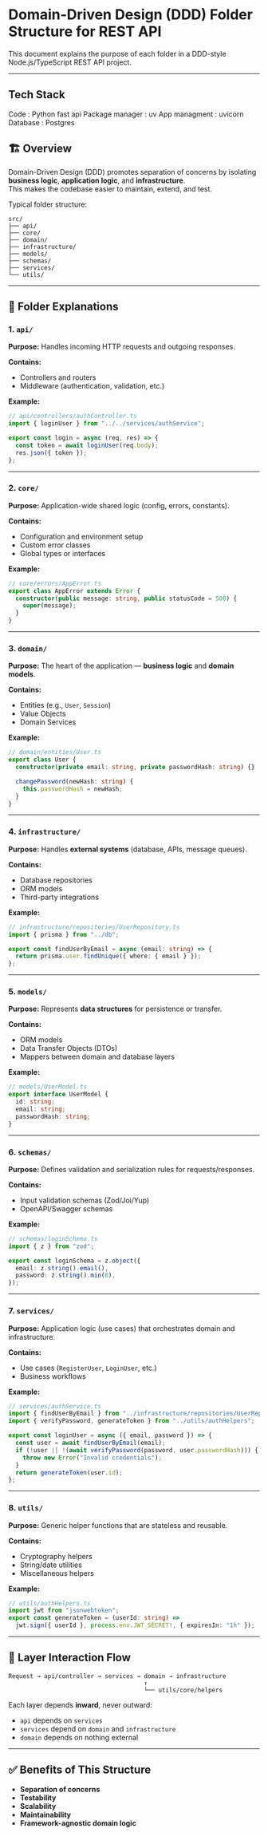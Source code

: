# Domain-Driven Design (DDD) Folder Structure for REST API

This document explains the purpose of each folder in a DDD-style Node.js/TypeScript REST API project.

---
## Tech Stack

Code : Python fast api
Package manager : uv
App managment : uvicorn
Database : Postgres


## 🏗️ Overview

Domain-Driven Design (DDD) promotes separation of concerns by isolating **business logic**, **application logic**, and **infrastructure**.  
This makes the codebase easier to maintain, extend, and test.

Typical folder structure:

```
src/
├── api/
├── core/
├── domain/
├── infrastructure/
├── models/
├── schemas/
├── services/
└── utils/
```

---

## 📁 Folder Explanations

### 1. `api/`
**Purpose:** Handles incoming HTTP requests and outgoing responses.

**Contains:**
- Controllers and routers
- Middleware (authentication, validation, etc.)

**Example:**
```ts
// api/controllers/authController.ts
import { loginUser } from "../../services/authService";

export const login = async (req, res) => {
  const token = await loginUser(req.body);
  res.json({ token });
};
```

---

### 2. `core/`
**Purpose:** Application-wide shared logic (config, errors, constants).

**Contains:**
- Configuration and environment setup
- Custom error classes
- Global types or interfaces

**Example:**
```ts
// core/errors/AppError.ts
export class AppError extends Error {
  constructor(public message: string, public statusCode = 500) {
    super(message);
  }
}
```

---

### 3. `domain/`
**Purpose:** The heart of the application — **business logic** and **domain models**.

**Contains:**
- Entities (e.g., `User`, `Session`)
- Value Objects
- Domain Services

**Example:**
```ts
// domain/entities/User.ts
export class User {
  constructor(private email: string, private passwordHash: string) {}

  changePassword(newHash: string) {
    this.passwordHash = newHash;
  }
}
```

---

### 4. `infrastructure/`
**Purpose:** Handles **external systems** (database, APIs, message queues).

**Contains:**
- Database repositories
- ORM models
- Third-party integrations

**Example:**
```ts
// infrastructure/repositories/UserRepository.ts
import { prisma } from "../db";

export const findUserByEmail = async (email: string) => {
  return prisma.user.findUnique({ where: { email } });
};
```

---

### 5. `models/`
**Purpose:** Represents **data structures** for persistence or transfer.

**Contains:**
- ORM models
- Data Transfer Objects (DTOs)
- Mappers between domain and database layers

**Example:**
```ts
// models/UserModel.ts
export interface UserModel {
  id: string;
  email: string;
  passwordHash: string;
}
```

---

### 6. `schemas/`
**Purpose:** Defines validation and serialization rules for requests/responses.

**Contains:**
- Input validation schemas (Zod/Joi/Yup)
- OpenAPI/Swagger schemas

**Example:**
```ts
// schemas/loginSchema.ts
import { z } from "zod";

export const loginSchema = z.object({
  email: z.string().email(),
  password: z.string().min(6),
});
```

---

### 7. `services/`
**Purpose:** Application logic (use cases) that orchestrates domain and infrastructure.

**Contains:**
- Use cases (`RegisterUser`, `LoginUser`, etc.)
- Business workflows

**Example:**
```ts
// services/authService.ts
import { findUserByEmail } from "../infrastructure/repositories/UserRepository";
import { verifyPassword, generateToken } from "../utils/authHelpers";

export const loginUser = async ({ email, password }) => {
  const user = await findUserByEmail(email);
  if (!user || !(await verifyPassword(password, user.passwordHash))) {
    throw new Error("Invalid credentials");
  }
  return generateToken(user.id);
};
```

---

### 8. `utils/`
**Purpose:** Generic helper functions that are stateless and reusable.

**Contains:**
- Cryptography helpers
- String/date utilities
- Miscellaneous helpers

**Example:**
```ts
// utils/authHelpers.ts
import jwt from "jsonwebtoken";
export const generateToken = (userId: string) =>
  jwt.sign({ userId }, process.env.JWT_SECRET!, { expiresIn: "1h" });
```

---

## 🔁 Layer Interaction Flow

```
Request → api/controller → services → domain → infrastructure
                                      ↑
                                      └── utils/core/helpers
```

Each layer depends **inward**, never outward:
- `api` depends on `services`
- `services` depend on `domain` and `infrastructure`
- `domain` depends on nothing external

---

## ✅ Benefits of This Structure
- **Separation of concerns**
- **Testability**
- **Scalability**
- **Maintainability**
- **Framework-agnostic domain logic**
